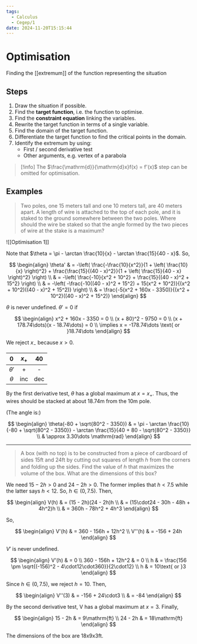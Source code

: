 ```yaml
---
tags:
  - Calculus
  - Cegep/1
date: 2024-11-20T15:15:44
---
```


# Optimisation

Finding the [[extremum]] of the function representing the situation

## Steps

1. Draw the situation if possible.
2. Find the **target function**, i.e. the function to optimise.
3. Find the **constraint equation** linking the variables.
4. Rewrite the target function in terms of a single variable.
5. Find the domain of the target function.
6. Differentiate the target function to find the critical points in the domain.
7. Identify the extremum by using:
	- First / second derivative test
	- Other arguments, e.g. vertex of a parabola

> [!info] The $\frac{\mathrm{d}}{\mathrm{d}x}f(x) = f'(x)$ step can be omitted for optimisation.

## Examples

> Two poles, one 15 meters tall and one 10 meters tall, are 40 meters apart.
A length of wire is attached to the top of each pole, and it is staked to the
ground somewhere between the two poles. Where should the wire be
staked so that the angle formed by the two pieces of wire at the stake is a
maximum?

![[Optimisation 1]]

Note that $\theta = \pi - \arctan \frac{10}{x} - \arctan \frac{15}{40 - x}$.
So,

$$
\begin{align}
\theta' & = -\left( \frac{-\frac{10}{x^2}}{1 + \left( \frac{10}{x} \right)^2} + \frac{\frac{15}{(40 - x)^2}}{1 + \left( \frac{15}{40 - x} \right)^2} \right) \\
 & = -\left( \frac{-10}{x^2 + 10^2} + \frac{15}{(40 - x)^2 + 15^2} \right) \\
 & = -\left( -\frac{-10((40 - x)^2 + 15^2) + 15(x^2 + 10^2)}{(x^2 + 10^2)((40 - x)^2 + 15^2)} \right) \\
 & = \frac{-5(x^2 + 160x - 3350)}{(x^2 + 10^2)((40 - x)^2 + 15^2)}
\end{align}
$$

$\theta$ is never undefined. $\theta'= 0$ if

$$
\begin{align}
x^2 + 160x - 3350 = 0 \\
(x + 80)^2 - 9750 = 0 \\
(x + 178.74\dots)(x - 18.74\dots) = 0 \\
\implies x = -178.74\dots \text{ or }18.74\dots
\end{align}
$$

We reject $x_-$ because $x > 0$.

|     0     | $x_+$ | 40  |
|:---------:|:-----:|:---:|
| $\theta'$ |   +   |  -  |
| $\theta$  |  inc  | dec |

By the first derivative test, $\theta$ has a global maximum at $x = x_+$.
Thus, the wires should be stacked at about 18.74m from the 10m pole.

(The angle is:)

$$
\begin{align}
\theta(-80 + \sqrt{80^2 - 3350}) & = \pi - \arctan \frac{10}{-80 + \sqrt{80^2 - 3350}} - \arctan \frac{15}{40 + 80 - \sqrt{80^2 - 3350}} \\
 & \approx 3.30\dots \mathrm{rad}
\end{align}
$$

---

> A box (with no top) is to be constructed from a piece of cardboard of sides
15ft and 24ft by cutting out squares of length ℎ from the corners and folding
up the sides. Find the value of ℎ that maximizes the volume of the box. What
are the dimensions of this box?

We need $15 - 2h > 0$ and $24 - 2h > 0$. The former implies that $h < 7.5$ while the latter says $h < 12$. So, $h \in (0, 7.5)$.
Then,

$$
\begin{align}
V(h) & = (15 - 2h)(24 - 2h)h \\
 & = (15\cdot24 - 30h - 48h + 4h^2)h \\
 & = 360h - 78h^2 + 4h^3
\end{align}
$$

So,

$$
\begin{align}
V'(h) & = 360 - 156h + 12h^2 \\
V''(h) & = -156 + 24h
\end{align}
$$

$V'$ is never undefined.

$$
\begin{align}
V'(h) & = 0 \\
360 - 156h + 12h^2 & = 0 \\
h & = \frac{156 \pm \sqrt{(-156)^2 - 4\cdot12\cdot360}}{2\cdot12} \\
h & = 10\text{ or }3
\end{align}
$$

Since $h\in(0, 7.5)$, we reject $h = 10$.
Then,

$$
\begin{align}
V''(3) & = -156 + 24\cdot3 \\
 & = -84
\end{align}
$$

By the second derivative test, V has a global maximum at $x = 3$.
Finally,

$$
\begin{align}
15 - 2h & = 9\mathrm{ft} \\
24 - 2h & = 18\mathrm{ft}
\end{align}
$$

The dimensions of the box are 18x9x3ft.
